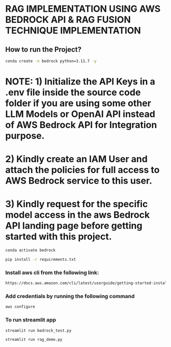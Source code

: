 # RAG IMPLEMENTATION USING AWS BEDROCK API & RAG FUSION TECHNIQUE  IMPLEMENTATION

## How to run the Project?

```bash
conda create -n bedrock python=3.11.7 -y
```

# NOTE:  1) Initialize the API Keys in a  .env file inside  the source  code  folder  if you are using some other LLM Models or OpenAI API instead of AWS Bedrock API for Integration purpose.
# 2) Kindly create an IAM User and  attach the policies for full access to  AWS Bedrock service to this user.
# 3) Kindly  request for the specific model access in the aws Bedrock API landing page  before getting  started with this project. 

```bash
conda activate bedrock 
```

```bash
pip install -r requirements.txt
```

### Install aws cli from the following link:
```bash
https://docs.aws.amazon.com/cli/latest/userguide/getting-started-install.html
```

### Add credentials by running the following command
```bash
aws configure
```

### To run streamlit app

```bash
streamlit run bedrock_test.py
```

```bash
streamlit run rag_demo.py
```
